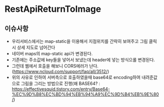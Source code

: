# RestApiReturnToImage

## 이슈사항
* 우리서비스에서는 map-static을 이용해서 지점위치를 간략히 보여주고 그림 클릭 시 상세 지도로 넘어간다
* 네이버 maps의 map-static api가 변경된다.
* 기존에는 주소값에 key들을 넣어서 보냈는데 header에 넣는 방식으롤 변경된다.
* 그런데 웹에서 호출을 해보니 CORS에러가 난다.(<https://www.ncloud.com/support/faq/all/3512/>)
* 위의 사유로 인하여 서버측으로 호출하였을때 base64로 encoding하여 내려준값으로 그림을 그리는 방법으로 진행(왜 BASE64? : <https://effectivesquid.tistory.com/entry/Base64-%EC%9D%B8%EC%BD%94%EB%94%A9%EC%9D%B4%EB%9E%80/>)